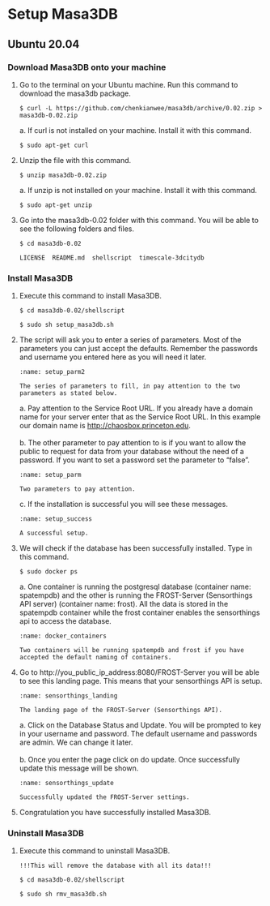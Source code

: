 # Setup Masa3DB
## Ubuntu 20.04
### Download Masa3DB onto your machine
1. Go to the terminal on your Ubuntu machine. Run this command to download the masa3db package.
    ```
    $ curl -L https://github.com/chenkianwee/masa3db/archive/0.02.zip > masa3db-0.02.zip
    ```
    a. If curl is not installed on your machine. Install it with this command.
    ```
    $ sudo apt-get curl
    ```
2. Unzip the file with this command.
    ```
    $ unzip masa3db-0.02.zip
    ```
    a. If unzip is not installed on your machine. Install it with this command.
    ```
    $ sudo apt-get unzip
    ```
3. Go into the masa3db-0.02 folder with this command. You will be able to see the following folders and files.
    ```
    $ cd masa3db-0.02

    LICENSE  README.md  shellscript  timescale-3dcitydb
    ```
### Install Masa3DB
1. Execute this command to install Masa3DB.
    ```
    $ cd masa3db-0.02/shellscript

    $ sudo sh setup_masa3db.sh
    ```
2. The script will ask you to enter a series of parameters. Most of the parameters you can just accept the defaults. Remember the passwords and username you entered here as you will need it later.
    ```{figure} /_static/023setup/setup_parm2.png
    :name: setup_parm2

    The series of parameters to fill, in pay attention to the two parameters as stated below.
    ```
    a. Pay attention to the Service Root URL. If you already have a domain name for your server enter that as the Service Root URL. In this example our domain name is http://chaosbox.princeton.edu.
    <br/><br/>
    b. The other parameter to pay attention to is if you want to allow the public to request for data from your database without the need of a password. If you want to set a password set the parameter to “false”.
    ```{figure} /_static/023setup/setup_parm.png
    :name: setup_parm

    Two parameters to pay attention.
    ```
    c. If the installation is successful you will see these messages.
    ```{figure} /_static/023setup/setup_success.png
    :name: setup_success

    A successful setup.
    ```
3. We will check if the database has been successfully installed. Type in this command.
    ```
    $ sudo docker ps
    ```
    a. One container is running the postgresql database (container name: spatempdb) and the other is running the FROST-Server (Sensorthings API server) (container name: frost). All the data is stored in the spatempdb container while the frost container enables the sensorthings api to access the database.
    ```{figure} /_static/023setup/docker_containers.png
    :name: docker_containers

    Two containers will be running spatempdb and frost if you have accepted the default naming of containers.
    ```
4. Go to http://you_public_ip_address:8080/FROST-Server you will be able to see this landing page. This means that your sensorthings API is setup.
    ```{figure} /_static/023setup/sensorthings_landing.png
    :name: sensorthings_landing

    The landing page of the FROST-Server (Sensorthings API).
    ```
    a. Click on the Database Status and Update. You will be prompted to key in your username and password. The default username and passwords are admin. We can change it later.
    <br/><br/>
    b. Once you enter the page click on do update. Once successfully update this message will be shown.
    ```{figure} /_static/023setup/sensorthings_update.png
    :name: sensorthings_update

    Successfully updated the FROST-Server settings.
    ```
5. Congratulation you have successfully installed Masa3DB.

### Uninstall Masa3DB
1. Execute this command to uninstall Masa3DB.
    ```
    !!!This will remove the database with all its data!!!
    ```
    ```
    $ cd masa3db-0.02/shellscript

    $ sudo sh rmv_masa3db.sh
    ```
